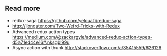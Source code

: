 ## Read more
- redux-saga https://github.com/yelouafi/redux-saga
- http://jlongster.com/Two-Weird-Tricks-with-Redux
- Advanced redux action types https://medium.com/@zackargyle/advanced-redux-action-types-d5a71ed44e16#.nksgbl99u
- Async action with thunk http://stackoverflow.com/a/35415559/626126
